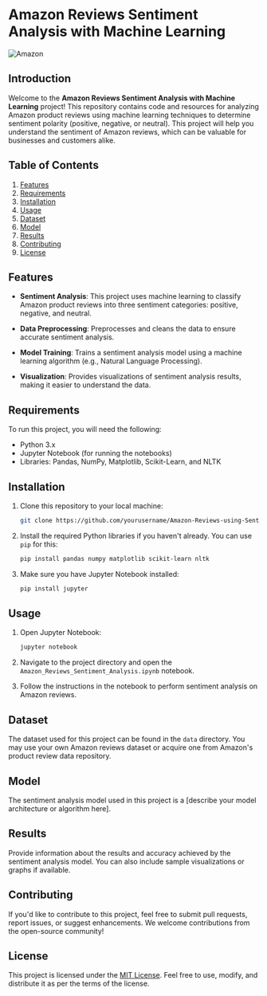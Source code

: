 # Amazon Reviews Sentiment Analysis with Machine Learning


![Amazon](https://github.com/Methilesh/Amazon-Reviews-using-Sentiment-Analysis/assets/141352214/e2e80d39-d73f-44cd-ad45-89f83decbf3e)

## Introduction

Welcome to the **Amazon Reviews Sentiment Analysis with Machine Learning** project! This repository contains code and resources for analyzing Amazon product reviews using machine learning techniques to determine sentiment polarity (positive, negative, or neutral). This project will help you understand the sentiment of Amazon reviews, which can be valuable for businesses and customers alike.

## Table of Contents

1. [Features](#features)
2. [Requirements](#requirements)
3. [Installation](#installation)
4. [Usage](#usage)
5. [Dataset](#dataset)
6. [Model](#model)
7. [Results](#results)
8. [Contributing](#contributing)
9. [License](#license)

## Features

- **Sentiment Analysis**: This project uses machine learning to classify Amazon product reviews into three sentiment categories: positive, negative, and neutral.

- **Data Preprocessing**: Preprocesses and cleans the data to ensure accurate sentiment analysis.

- **Model Training**: Trains a sentiment analysis model using a machine learning algorithm (e.g., Natural Language Processing).

- **Visualization**: Provides visualizations of sentiment analysis results, making it easier to understand the data.

## Requirements

To run this project, you will need the following:

- Python 3.x
- Jupyter Notebook (for running the notebooks)
- Libraries: Pandas, NumPy, Matplotlib, Scikit-Learn, and NLTK

## Installation

1. Clone this repository to your local machine:

   ```bash
   git clone https://github.com/yourusername/Amazon-Reviews-using-Sentiment-Analysis.git
   ```

2. Install the required Python libraries if you haven't already. You can use `pip` for this:

   ```bash
   pip install pandas numpy matplotlib scikit-learn nltk
   ```

3. Make sure you have Jupyter Notebook installed:

   ```bash
   pip install jupyter
   ```

## Usage

1. Open Jupyter Notebook:

   ```bash
   jupyter notebook
   ```

2. Navigate to the project directory and open the `Amazon_Reviews_Sentiment_Analysis.ipynb` notebook.

3. Follow the instructions in the notebook to perform sentiment analysis on Amazon reviews.

## Dataset

The dataset used for this project can be found in the `data` directory. You may use your own Amazon reviews dataset or acquire one from Amazon's product review data repository.

## Model

The sentiment analysis model used in this project is a [describe your model architecture or algorithm here].

## Results

Provide information about the results and accuracy achieved by the sentiment analysis model. You can also include sample visualizations or graphs if available.

## Contributing

If you'd like to contribute to this project, feel free to submit pull requests, report issues, or suggest enhancements. We welcome contributions from the open-source community!

## License

This project is licensed under the [MIT License](LICENSE). Feel free to use, modify, and distribute it as per the terms of the license.



